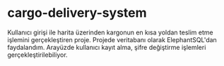 # cargo-delivery-system
Kullanıcı girişi ile harita üzerinden kargonun en kısa yoldan teslim etme işlemini gerçekleştiren proje.
Projede veritabanı olarak ElephantSQL'dan faydalandım.
Arayüzde kullanıcı kayıt alma, şifre değiştirme işlemleri gerçekleştirilebiliyor.
